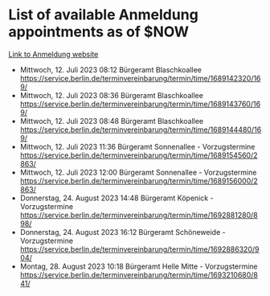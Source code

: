 # List of available Anmeldung appointments as of $NOW
[Link to Anmeldung website](https://service.berlin.de/terminvereinbarung/termin/tag.php?termin=1&anliegen[]=120686&dienstleisterlist=122210,122217,327316,122219,327312,122227,327314,122231,327346,122243,327348,122254,122252,329742,122260,329745,122262,329748,122271,327278,122273,327274,122277,327276,330436,122280,327294,122282,327290,122284,327292,122291,327270,122285,327266,122286,327264,122296,327268,150230,329760,122297,327286,122294,327284,122312,329763,122314,329775,122304,327330,122311,327334,122309,327332,317869,122281,327352,122279,329772,122283,122276,327324,122274,327326,122267,329766,122246,327318,122251,327320,122257,327322,122208,327298,122226,327300&herkunft=http%3A%2F%2Fservice.berlin.de%2Fdienstleistung%2F120686%2F)
- Mittwoch, 12. Juli 2023 08:12 Bürgeramt Blaschkoallee https://service.berlin.de/terminvereinbarung/termin/time/1689142320/169/
- Mittwoch, 12. Juli 2023 08:36 Bürgeramt Blaschkoallee https://service.berlin.de/terminvereinbarung/termin/time/1689143760/169/
- Mittwoch, 12. Juli 2023 08:48 Bürgeramt Blaschkoallee https://service.berlin.de/terminvereinbarung/termin/time/1689144480/169/
- Mittwoch, 12. Juli 2023 11:36 Bürgeramt Sonnenallee - Vorzugstermine https://service.berlin.de/terminvereinbarung/termin/time/1689154560/2863/
- Mittwoch, 12. Juli 2023 12:00 Bürgeramt Sonnenallee - Vorzugstermine https://service.berlin.de/terminvereinbarung/termin/time/1689156000/2863/
- Donnerstag, 24. August 2023 14:48 Bürgeramt Köpenick - Vorzugstermine https://service.berlin.de/terminvereinbarung/termin/time/1692881280/898/
- Donnerstag, 24. August 2023 16:12 Bürgeramt Schöneweide - Vorzugstermine https://service.berlin.de/terminvereinbarung/termin/time/1692886320/904/
- Montag, 28. August 2023 10:18 Bürgeramt Helle Mitte - Vorzugstermine https://service.berlin.de/terminvereinbarung/termin/time/1693210680/841/
